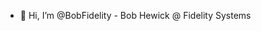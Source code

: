 - 👋 Hi, I’m @BobFidelity - Bob Hewick @ Fidelity Systems

<!---
BobFidelity/BobFidelity is a ✨ special ✨ repository because its `README.md` (this file) appears on your GitHub profile.
You can click the Preview link to take a look at your changes.
--->
